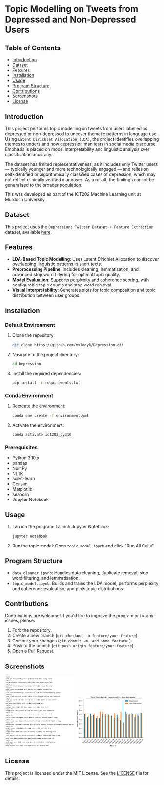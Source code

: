 # Topic Modelling on Tweets from Depressed and Non-Depressed Users

## Table of Contents
- [Introduction](#introduction)
- [Dataset](#dataset)
- [Features](#features)
- [Installation](#installation)
- [Usage](#usage)
- [Program Structure](#program-structure)
- [Contributions](#contributions)
- [Screenshots](#screenshots)
- [License](#license)

## Introduction
This project performs topic modelling on tweets from users labelled as depressed or non-depressed to uncover thematic patterns in language use. Using `Latent Dirichlet Allocation (LDA)`, the project identifies overlapping themes to understand how depression manifests in social media discourse. Emphasis is placed on model interpretability and linguistic analysis over classification accuracy.

The dataset has limited representativeness, as it includes only Twitter users — typically younger and more technologically engaged — and relies on self-identified or algorithmically classified cases of depression, which may not reflect clinically verified diagnoses. As a result, the findings cannot be generalised to the broader population.

This was developed as part of the ICT202 Machine Learning unit at Murdoch University.

## Dataset
This project uses the `Depression: Twitter Dataset + Feature Extraction` dataset, available [here](https://www.kaggle.com/datasets/infamouscoder/mental-health-social-media).


## Features
- **LDA-Based Topic Modelling**: Uses Latent Dirichlet Allocation to discover overlapping linguistic patterns in short texts.
- **Preprocessing Pipeline**: Includes cleaning, lemmatisation, and advanced stop word filtering for optimal topic quality.
- **Model Evaluation**: Supports perplexity and coherence scoring, with configurable topic counts and stop word removal.
- **Visual Interpretability**: Generates plots for topic composition and topic distribution between user groups.

## Installation
### Default Environment
1. Clone the repository:
    ```bash
    git clone https://github.com/mxlodyk/Depression.git
    ```
2. Navigate to the project directory:
    ```bash
    cd Depression
    ```
3. Install the required dependencies:
    ```bash
    pip install -r requirements.txt
    ```
### Conda Environment
1. Recreate the environment:
    ```bash
    conda env create -f environment.yml
    ```
2. Activate the environment:
    ```bash
    conda activate ict202_py310
    ```

### Prerequisites
- Python 3.10.x
- pandas
- NumPy
- NLTK
- scikit-learn
- Gensim
- Matplotlib
- seaborn
- Jupyter Notebook

## Usage
1. Launch the program:
    Launch Jupyter Notebook:
    ```bash
    jupyter notebook
    ```
2. Run the topic model:
    Open `topic_model.ipynb` and click "Run All Cells"

## Program Structure
- `data_cleaner.ipynb`: Handles data cleaning, duplicate removal, stop word filtering, and lemmatisation.
- `topic_model.ipynb`: Builds and trains the LDA model, performs perplexity and coherence evaluation, and plots topic distributions.

## Contributions
Contributions are welcome! If you'd like to improve the program or fix any issues, please:
1. Fork the repository.
2. Create a new branch (`git checkout -b feature/your-feature`).
3. Commit your changes (`git commit -m 'Add some feature'`).
4. Push to the branch (`git push origin feature/your-feature`).
5. Open a Pull Request.

## Screenshots
<p float="left">
  <img src="screenshots/topic_output.png" width="45%" />
  <img src="screenshots/topic_distribution_plot.png" width="45%" />
</p>

## License
This project is licensed under the MIT License. See the [LICENSE](LICENSE) file for details.
